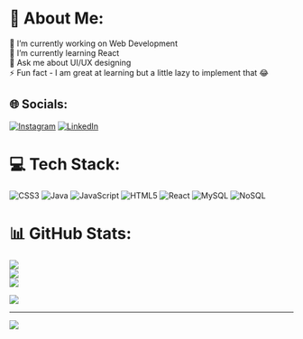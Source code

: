 # 💫 About Me:
🔭 I’m currently working on Web Development<br>🌱 I’m currently learning React<br>💬 Ask me about UI/UX designing<br>⚡ Fun fact - I am great at learning but a little lazy to implement that 😂


## 🌐 Socials:
[![Instagram](https://img.shields.io/badge/Instagram-%23E4405F.svg?logo=Instagram&logoColor=white)](https://instagram.com/vermapiyush823) [![LinkedIn](https://img.shields.io/badge/LinkedIn-%230077B5.svg?logo=linkedin&logoColor=white)](https://linkedin.com/in/vermapiyush823) 

# 💻 Tech Stack:
![CSS3](https://img.shields.io/badge/css3-%231572B6.svg?style=for-the-badge&logo=css3&logoColor=white) ![Java](https://img.shields.io/badge/java-%23ED8B00.svg?style=for-the-badge&logo=openjdk&logoColor=white) ![JavaScript](https://img.shields.io/badge/javascript-%23323330.svg?style=for-the-badge&logo=javascript&logoColor=%23F7DF1E) ![HTML5](https://img.shields.io/badge/html5-%23E34F26.svg?style=for-the-badge&logo=html5&logoColor=white) ![React](https://img.shields.io/badge/react-%2320232a.svg?style=for-the-badge&logo=react&logoColor=%2361DAFB) ![MySQL](https://img.shields.io/badge/mysql-%2300000f.svg?style=for-the-badge&logo=mysql&logoColor=white) ![NoSQL](https://img.shields.io/badge/nosql-%2300000f.svg?style=for-the-badge&logo=nosql&logoColor=white)
# 📊 GitHub Stats:
![](https://github-readme-stats.vercel.app/api?username=vermapiyush823&theme=dark&hide_border=false&include_all_commits=true&count_private=true)<br/>
![](https://github-readme-streak-stats.herokuapp.com/?user=vermapiyush823&theme=dark&hide_border=false)<br/>
![](https://github-readme-stats.vercel.app/api/top-langs/?username=vermapiyush823&theme=dark&hide_border=false&include_all_commits=true&count_private=true&layout=compact)
<br/>

![](https://leetcard.jacoblin.cool/vermapiyush823?total-solved-text,easy-solved-count,medium-solved-count,hard-solved-count,border=0)

---

[![](https://visitcount.itsvg.in/api?id=vermapiyush823&icon=1&color=1)](https://visitcount.itsvg.in)
